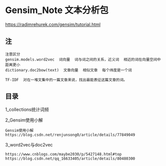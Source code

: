 # Gensim_Note  文本分析包

https://radimrehurek.com/gensim/tutorial.html

## 注

```
注意区分
gensim.models.word2vec  词向量  词与词之间的关系，近义词  相近的词在向量空间中距离更小
dictionary.doc2bow(text)  文章向量  相似文章  每个纬度是一个词

TF-IDF  对在一堆文集中的一篇文章来说，找出最能表征这篇文章的词。
```

## 目录

1_collections统计词频

2_Gensim使用小解
```
Gensim使用小解
https://blog.csdn.net/renjunsong0/article/details/77849049
```

3_word2vec与doc2vec
```
https://www.cnblogs.com/maybe2030/p/5427148.html#top
https://blog.csdn.net/qq_16633405/article/details/80480300
```

